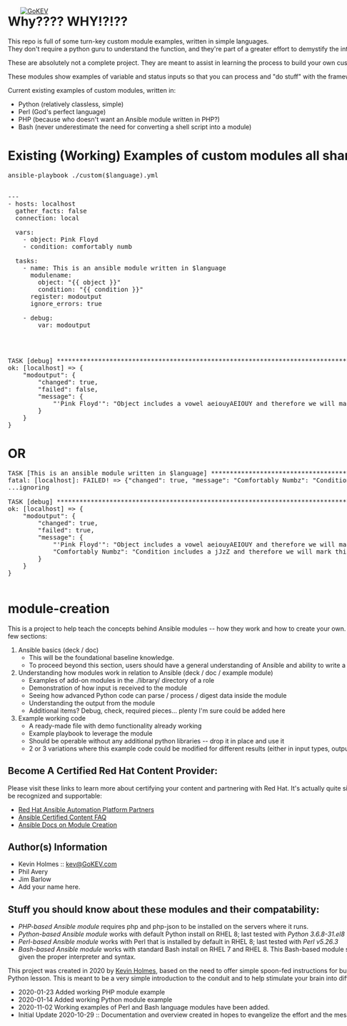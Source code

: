 [![GoKEV](http://GoKEV.com/GoKEV200.png)](http://GoKEV.com/)

<div style="position: absolute; top: 40px; left: 200px;">

# Why????  WHY!?!??

This repo is full of some turn-key custom module examples, written in simple languages.  
They don't require a python guru to understand the function, and they're part of a greater
effort to demystify the interaction between Ansible and the module itself.

These are absolutely not a complete project.  They are meant to assist in learning
the process to build your own custom module and make it work inside a custom Ansible collection.

These modules show examples of variable and status inputs so that you can process and "do stuff" with the framework.

Current existing examples of custom modules, written in:
* Python (relatively classless, simple)
* Perl (God's perfect language)
* PHP (because who doesn't want an Ansible module written in PHP?)
* Bash (never underestimate the need for converting a shell script into a module)

# Existing (Working) Examples of custom modules all share the same basic playbook:


<pre>ansible-playbook ./custom($language).yml


---
- hosts: localhost
  gather_facts: false
  connection: local

  vars:
    - object: Pink Floyd
    - condition: comfortably numb

  tasks:
    - name: This is an ansible module written in $language
      modulename:
        object: "{{ object }}"
        condition: "{{ condition }}"
      register: modoutput
      ignore_errors: true

    - debug:
        var: modoutput




TASK [debug] **************************************************************************************************************************
ok: [localhost] => {
    "modoutput": {
        "changed": true,
        "failed": false,
        "message": {
            "'Pink Floyd'": "Object includes a vowel aeiouyAEIOUY and therefore we will mark this as changed"
        }
    }
}
</pre>
# OR
<pre>
TASK [This is an ansible module written in $language] ***************************************************************************************
fatal: [localhost]: FAILED! => {"changed": true, "message": "Comfortably Numbz": "Condition includes a jJzZ and therefore we will mark this as failed"}}
...ignoring

TASK [debug] **************************************************************************************************************************
ok: [localhost] => {
    "modoutput": {
        "changed": true,
        "failed": true,
        "message": {
            "'Pink Floyd'": "Object includes a vowel aeiouyAEIOUY and therefore we will mark this as changed",
            "Comfortably Numbz": "Condition includes a jJzZ and therefore we will mark this as failed"
        }
    }
}

</pre>



# module-creation

This is a project to help teach the concepts behind Ansible modules -- how they work and how to create your own.  As this is a WIP, the general outline for the project is to divide the work into a few sections: 
1. Ansible basics (deck / doc)
   * This will be the foundational baseline knowledge.
   * To proceed beyond this section, users should have a general understanding of Ansible and ability to write a playbook
2. Understanding how modules work in relation to Ansible (deck / doc / example module)
   * Examples of add-on modules in the ./library/ directory of a role
   * Demonstration of how input is received to the module
   * Seeing how advanced Python code can parse / process / digest data inside the module
   * Understanding the output from the module
   * Additional items?  Debug, check, required pieces... plenty I'm sure could be added here
3. Example working code
   * A ready-made file with demo functionality already working
   * Example playbook to leverage the module
   * Should be operable without any additional python libraries -- drop it in place and use it
   * 2 or 3 variations where this example code could be modified for different results (either in input types, output format, or function)


## Become A Certified Red Hat Content Provider:

Please visit these links to learn more about certifying your content and partnering with Red Hat.  It's actually quite simple and great for recognition that your modules have gone the extra step to be recognized and supportable:

* [Red Hat Ansible Automation Platform Partners](https://www.ansible.com/partners "Red Hat Ansible Automation Platform Partners")
* [Ansible Certified Content FAQ](https://access.redhat.com/articles/4916901 "Ansible Certified Content FAQ")
* [Ansible Docs on Module Creation](https://docs.ansible.com/ansible/latest/dev_guide/developing_modules_general.html "Ansible Docs on Module Creation")


Author(s) Information
------------------
* Kevin Holmes :: kev@GoKEV.com
* Phil Avery
* Jim Barlow
* Add your name here.  

## Stuff you should know about these modules and their compatability:
- *PHP-based Ansible module* requires php and php-json to be installed on the servers where it runs.
- *Python-based Ansible module* works with default Python install on RHEL 8; last tested with *Python 3.6.8-31.el8*
- *Perl-based Ansible module* works with Perl that is installed by default in RHEL 8; last tested with *Perl v5.26.3*
- *Bash-based Ansible module* works with standard Bash install on RHEL 7 and RHEL 8.  This Bash-based module should be generally compatible with KornShell or other environments, when given the proper interpreter and syntax. 


This project was created in 2020 by [Kevin Holmes](http://GoKEV.com/), based on the need to offer simple spoon-fed instructions for building a module.  This is, in no way, an advanced module course, nor is it a Python lesson.  This is meant to be a very simple introduction to the conduit and to help stimulate your brain into different ways you can use it.

- 2020-01-23  Added working PHP module example
- 2020-01-14  Added working Python module example
- 2020-11-02  Working examples of Perl and Bash language modules have been added.
- Initial Update 2020-10-29 :: Documentation and overview created in hopes to evangelize the effort and the message to those who can help and contribute
